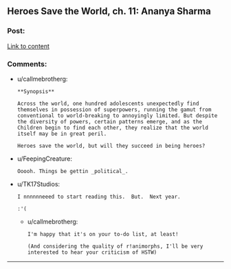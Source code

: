 ## Heroes Save the World, ch. 11: Ananya Sharma

### Post:

[Link to content](https://heroessavetheworld.wordpress.com/2016/10/11/big-change-ch-11-ananya-sharma/)

### Comments:

- u/callmebrotherg:
  ```
  **Synopsis**

  Across the world, one hundred adolescents unexpectedly find themselves in possession of superpowers, running the gamut from conventional to world-breaking to annoyingly limited. But despite the diversity of powers, certain patterns emerge, and as the Children begin to find each other, they realize that the world itself may be in great peril.

  Heroes save the world, but will they succeed in being heroes?
  ```

- u/FeepingCreature:
  ```
  Ooooh. Things be gettin _political_.
  ```

- u/TK17Studios:
  ```
  I nnnnnneeed to start reading this.  But.  Next year.

  :'(
  ```

  - u/callmebrotherg:
    ```
    I'm happy that it's on your to-do list, at least! 

    (And considering the quality of r!animorphs, I'll be very interested to hear your criticism of HSTW)
    ```

---


